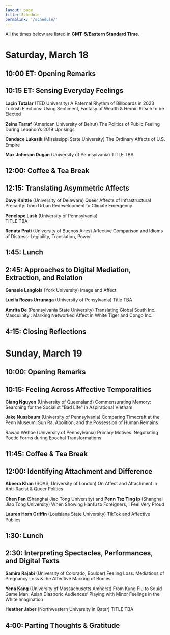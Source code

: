 ```yaml
---
layout: page
title: Schedule
permalink: '/schedule/'
---
```


All the times below are listed in <b>GMT-5/Eastern Standard Time</b>.

<h1>Saturday, March 18</h1>
            	
<h2>10:00 ET: Opening Remarks</h2>
           	
<h2>10:15 ET: Sensing Everyday Feelings</h2> 

<b>Laçin Tutalar</b> (TED University)
A Paternal Rhythm of Billboards in 2023 Turkish Elections: Using Sentiment, Fantasy of Wealth & Heroic Kitsch to be Elected

<b>Zeina Tarraf</b> (American University of Beirut)
The Politics of Public Feeling During Lebanon’s 2019 Uprisings

<b>Candace Lukasik</b> (Mississippi State University)
The Ordinary Affects of U.S. Empire

<b>Max Johnson Dugan</b> (University of Pennsylvania)
TITLE TBA

<h2>12:00: Coffee & Tea Break</h2>
 
<h2>12:15: Translating Asymmetric Affects</h2>

<b>Davy Knittle</b> (University of Delaware)
Queer Affects of Infrastructural Precarity: from Urban Redevelopment to Climate Emergency

<b>Penelope Lusk</b> (University of Pennsylvania)  
TITLE TBA

<b>Renata Prati</b> (University of Buenos Aires)
Affective Comparison and Idioms of Distress: Legibility, Translation, Power


<h2>1:45: Lunch</h2>

<h2>2:45: Approaches to Digital Mediation, Extraction, and Relation</h2>
 
<b>Ganaele Langlois</b> (York University)
Image and Affect

<b>Lucila Rozas Urrunaga</b> (University of Pensylvania)
Title TBA

<b>Amrita De</b> (Pennsylvania State University)
Translating Global South Inc. Masculinity : Marking Networked Affect in White Tiger and Congo Inc.

<h2>4:15: Closing Reflections</h2>


<h1>Sunday, March 19</h1>

<h2>10:00: Opening Remarks</h2>
           	
<h2>10:15: Feeling Across Affective Temporalities</h2>
 
<b>Giang Nguyen</b> (University of Queensland)
Commensurating Memory: Searching for the Socialist "Bad Life" in Aspirational Vietnam

<b>Jake Nussbaum</b> (University of Pennsylvania)
Comparing Timecraft at the Penn Museum: Sun Ra, Abolition, and the Possession of Human Remains

Rawad Wehbe (University of Pennsylvania)
Primary Motives: Negotiating Poetic Forms during Epochal Transformations
 
<h2>11:45: Coffee & Tea Break</h2>
 
<h2>12:00: Identifying Attachment and Difference</h2>
 
<b>Abeera Khan</b> (SOAS, University of London)
On Affect and Attachment in Anti-Racist & Queer Politics

<b>Chen Fan</b> (Shanghai Jiao Tong University) and <b>Penn Tsz Ting Ip</b> (Shanghai Jiao Tong University)
When Showing Hanfu to Foreigners, I Feel Very Proud

<b>Lauren Horn Griffin</b> (Louisiana State University)
TikTok and Affective Publics

<h2>1:30: Lunch</h2>

<h2>2:30: Interpreting Spectacles, Performances, and Digital Texts</h2>
 
<b>Samira Rajabi</b> (University of Colorado, Boulder)
Feeling Loss: Mediations of Pregnancy Loss & the Affective Marking of Bodies

<b>Yena Kang</b> (University of Massachusetts Amherst)
From Kung Flu to Squid Game Man: Asian Diasporic Audiences’ Playing with Minor Feelings in the White Imagination

<b>Heather Jaber</b> (Northwestern University in Qatar)
TITLE TBA

<h2>4:00: Parting Thoughts & Gratitude</h2>
